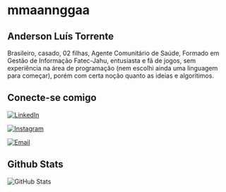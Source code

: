 #  mmaannggaa
## Anderson Luís Torrente

Brasileiro, casado, 02 filhas, Agente Comunitário de Saúde, Formado em Gestão de Informação Fatec-Jahu, entusiasta e fã de jogos, sem experiência na área de programação (nem escolhi ainda uma linguagem para começar), porém com certa noção quanto as ideias e algoritimos.

## Conecte-se comigo

[![LinkedIn](https://img.shields.io/badge/LinkedIn-339?style=for-the-badge&logo=linkedin&logoColor=0E76A8)](https://www.linkedin.com/in/anderson-luis-torrente-80078b224/)

[![Instagram](https://img.shields.io/badge/Instagram-339?style=for-the-badge&logo=instagram)](https://www.instagram.com/anderson_luis_torrente/)

[![Email](https://img.shields.io/badge/email-339?style=for-the-badge&logo=gmail)](torrente.anderson@gmail.com)

## Github Stats

![GitHub Stats](https://github-readme-stats.vercel.app/api?username=mmaannggaa&theme=transparent&bg_color=339&border_color=30B3DC&show_icons=true&icon_color=000&title_color=E94D5F&text_color=fff)
